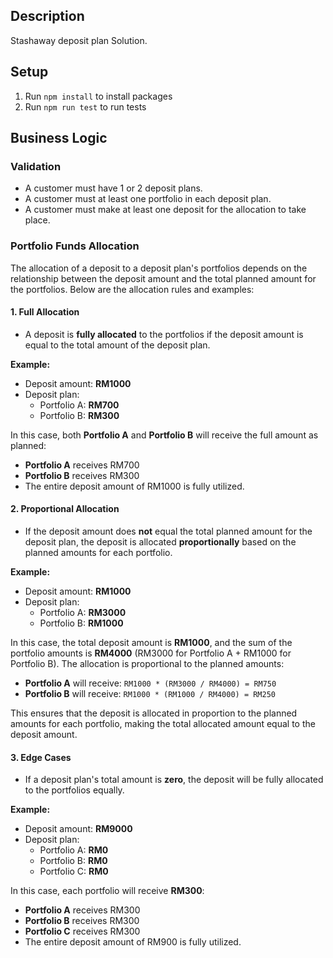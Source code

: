 ## Description

Stashaway deposit plan Solution.

## Setup

1. Run `npm install` to install packages
2. Run `npm run test` to run tests

## Business Logic

### Validation

- A customer must have 1 or 2 deposit plans.
- A customer must at least one portfolio in each deposit plan.
- A customer must make at least one deposit for the allocation to take place.

### Portfolio Funds Allocation

The allocation of a deposit to a deposit plan's portfolios depends on the relationship between the deposit amount and the total planned amount for the portfolios. Below are the allocation rules and examples:

#### 1. Full Allocation

- A deposit is **fully allocated** to the portfolios if the deposit amount is equal to the total amount of the deposit plan.

**Example:**

- Deposit amount: **RM1000**
- Deposit plan:
  - Portfolio A: **RM700**
  - Portfolio B: **RM300**

In this case, both **Portfolio A** and **Portfolio B** will receive the full amount as planned:

- **Portfolio A** receives RM700
- **Portfolio B** receives RM300
- The entire deposit amount of RM1000 is fully utilized.

#### 2. Proportional Allocation

- If the deposit amount does **not** equal the total planned amount for the deposit plan, the deposit is allocated **proportionally** based on the planned amounts for each portfolio.

**Example:**

- Deposit amount: **RM1000**
- Deposit plan:
  - Portfolio A: **RM3000**
  - Portfolio B: **RM1000**

In this case, the total deposit amount is **RM1000**, and the sum of the portfolio amounts is **RM4000** (RM3000 for Portfolio A + RM1000 for Portfolio B). The allocation is proportional to the planned amounts:

- **Portfolio A** will receive: `RM1000 * (RM3000 / RM4000) = RM750`
- **Portfolio B** will receive: `RM1000 * (RM1000 / RM4000) = RM250`

This ensures that the deposit is allocated in proportion to the planned amounts for each portfolio, making the total allocated amount equal to the deposit amount.

#### 3. Edge Cases

- If a deposit plan's total amount is **zero**, the deposit will be fully allocated to the portfolios equally.

**Example:**

- Deposit amount: **RM9000**
- Deposit plan:
  - Portfolio A: **RM0**
  - Portfolio B: **RM0**
  - Portfolio C: **RM0**

In this case, each portfolio will receive **RM300**:

- **Portfolio A** receives RM300
- **Portfolio B** receives RM300
- **Portfolio C** receives RM300
- The entire deposit amount of RM900 is fully utilized.
